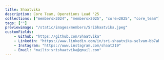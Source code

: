 ```yaml
---
title: Shaatvika
description: Core Team, Operations Lead '25
collections: ["members>2024", "members>2025", "core>2025", "core_team"]
tags: [""]
previewimage: "/static/images/members/SriShaatvika.jpeg"
customFields:
    - Github: "https://github.com/Shaatvika"
    - Linkedin: "https://www.linkedin.com/in/sri-shaatvika-selvam-bb7ab628a"
    - Instagram: "https://www.instagram.com/shaat219"
    - Email: "mailto:srishaatvika@gmail.com"
---
```

